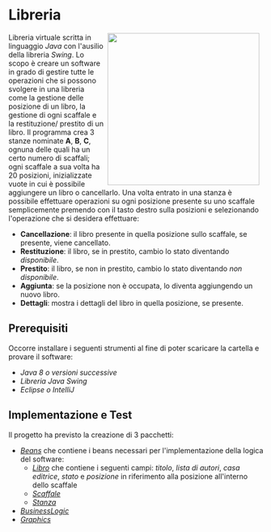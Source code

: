 # Libreria
<img src="https://www.finestwallpaper.com/uploads/5/7/7/9/5779447/2995229_orig.jpg" align="right" Hspace="8" Vspace="0" width="300" height="300"
Border="0">
Libreria virtuale scritta in linguaggio *Java* con l'ausilio della libreria *Swing*. Lo scopo è creare un software in grado di gestire tutte le operazioni che si possono svolgere in una libreria come la gestione delle posizione di un libro, la gestione di ogni scaffale e la restituzione/ prestito di un libro. Il programma crea 3 stanze nominate **A**, **B**, **C**, ognuna delle quali ha un certo numero di scaffali; ogni scaffale a sua volta ha 20 posizioni, inizializzate vuote in cui è possibile aggiungere un libro o cancellarlo. Una volta entrato in una stanza è possibile effettuare operazioni su ogni posizione presente su uno scaffale semplicemente premendo con il tasto destro sulla posizioni e selezionando l'operazione che si desidera effettuare:
* **Cancellazione**: il libro presente in quella posizione sullo scaffale, se presente, viene cancellato.
* **Restituzione**: il libro, se in prestito, cambio lo stato diventando *disponibile*.
* **Prestito**: il libro, se non in prestito, cambio lo stato diventando *non disponibile*.
* **Aggiunta**: se la posizione non è occupata, lo diventa aggiungendo un nuovo libro.
* **Dettagli**: mostra i dettagli del libro in quella posizione, se presente.

## Prerequisiti
Occorre installare i seguenti strumenti al fine di poter scaricare la cartella e provare il software:
* *Java 8 o versioni successive*
* *Libreria Java Swing*
* *Eclipse o IntelliJ*

## Implementazione e Test
Il progetto ha previsto la creazione di 3 pacchetti:
* [*Beans*](https://github.com/Peppen/Library/tree/master/ProgettoBiblioteca/src/beans) che contiene i beans necessari per l'implementazione della logica del software:
  * [*Libro*](https://github.com/Peppen/Library/blob/master/ProgettoBiblioteca/src/beans/Libro.java) che contiene i seguenti campi: *titolo*, *lista di autori*, *casa editrice*, *stato* e *posizione* in riferimento alla posizione all'interno dello scaffale
  * [*Scaffale*](https://github.com/Peppen/Library/blob/master/ProgettoBiblioteca/src/beans/Scaffale.java)
  * [*Stanza*](https://github.com/Peppen/Library/blob/master/ProgettoBiblioteca/src/beans/Stanza.java)
* [*BusinessLogic*](https://github.com/Peppen/Library/tree/master/ProgettoBiblioteca/src/businesslogic)
* [*Graphics*](https://github.com/Peppen/Library/tree/master/ProgettoBiblioteca/src/graphics)




